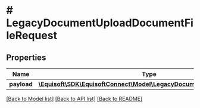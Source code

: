 # # LegacyDocumentUploadDocumentFileRequest

## Properties

Name | Type | Description | Notes
------------ | ------------- | ------------- | -------------
**payload** | [**\Equisoft\SDK\EquisoftConnect\Model\LegacyDocumentBase64FilePayload**](LegacyDocumentBase64FilePayload.md) |  |

[[Back to Model list]](../../README.md#models) [[Back to API list]](../../README.md#endpoints) [[Back to README]](../../README.md)
